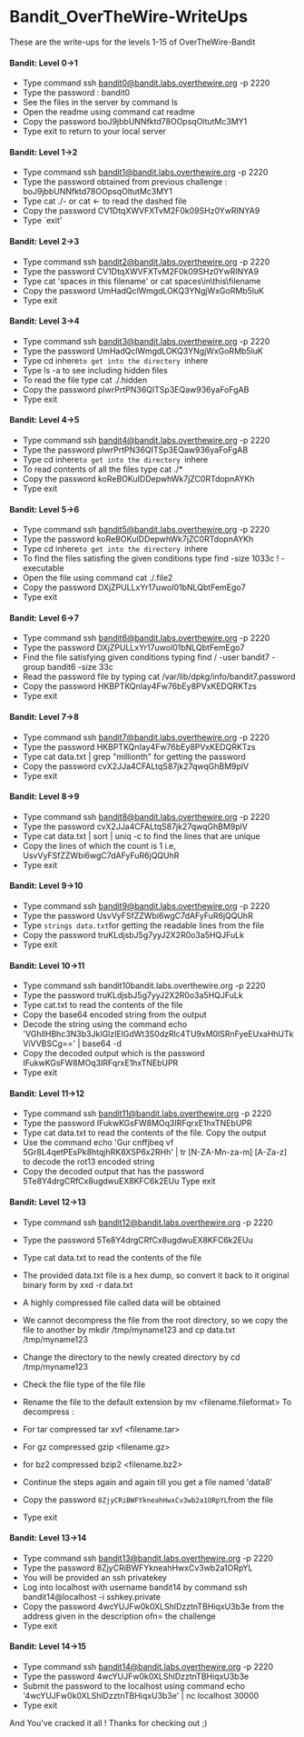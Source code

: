 # Bandit_OverTheWire-WriteUps

These are the write-ups for the levels 1-15 of OverTheWire-Bandit


#### Bandit: Level 0->1

- Type command ssh bandit0@bandit.labs.overthewire.org -p 2220
- Type the password : bandit0
- See the files in the server by command ls
- Open the readme using command cat readme
- Copy the password boJ9jbbUNNfktd78OOpsqOltutMc3MY1
- Type exit to return to your local server

#### Bandit: Level 1->2
- Type command ssh bandit1@bandit.labs.overthewire.org -p 2220
- Type the password obtained from previous challenge : boJ9jbbUNNfktd78OOpsqOltutMc3MY1
- Type cat ./- or cat <- to read the dashed file
- Copy the password CV1DtqXWVFXTvM2F0k09SHz0YwRINYA9
- Type `exit'

#### Bandit: Level 2->3
- Type command ssh bandit2@bandit.labs.overthewire.org -p 2220
- Type the password CV1DtqXWVFXTvM2F0k09SHz0YwRINYA9
- Type cat 'spaces in this filename' or cat spaces\in\this\filename
- Copy the password UmHadQclWmgdLOKQ3YNgjWxGoRMb5luK
- Type exit

#### Bandit: Level 3->4
- Type command ssh bandit3@bandit.labs.overthewire.org -p 2220
- Type the password UmHadQclWmgdLOKQ3YNgjWxGoRMb5luK
- Type cd inhere`to get into the directory `inhere
- Type ls -a to see including hidden files
- To read the file type cat ./.hidden
- Copy the password pIwrPrtPN36QITSp3EQaw936yaFoFgAB
- Type exit

#### Bandit: Level 4->5
- Type command ssh bandit4@bandit.labs.overthewire.org -p 2220
- Type the password pIwrPrtPN36QITSp3EQaw936yaFoFgAB
- Type cd inhere`to get into the directory `inhere
- To read contents of all the files type cat ./*
- Copy the password koReBOKuIDDepwhWk7jZC0RTdopnAYKh
- Type exit

#### Bandit: Level 5->6
- Type command ssh bandit5@bandit.labs.overthewire.org -p 2220
- Type the password koReBOKuIDDepwhWk7jZC0RTdopnAYKh
- Type cd inhere`to get into the directory `inhere
- To find the files satisfing the given conditions type find -size 1033c ! -executable
- Open the file using command cat ./.file2
- Copy the password DXjZPULLxYr17uwoI01bNLQbtFemEgo7
- Type exit

#### Bandit: Level 6->7
- Type command ssh bandit6@bandit.labs.overthewire.org -p 2220
- Type the password DXjZPULLxYr17uwoI01bNLQbtFemEgo7
- Find the file satisfying given conditions typing find / -user bandit7 -group bandit6 -size 33c
- Read the password file by typing cat /var/lib/dpkg/info/bandit7.password
- Copy the password HKBPTKQnIay4Fw76bEy8PVxKEDQRKTzs
- Type exit

#### Bandit: Level 7->8
- Type command ssh bandit7@bandit.labs.overthewire.org -p 2220
- Type the password HKBPTKQnIay4Fw76bEy8PVxKEDQRKTzs
- Type cat data.txt | grep "millionth" for getting the password
- Copy the password cvX2JJa4CFALtqS87jk27qwqGhBM9plV
- Type exit

#### Bandit: Level 8->9
- Type command ssh bandit8@bandit.labs.overthewire.org -p 2220
- Type the password cvX2JJa4CFALtqS87jk27qwqGhBM9plV
- Type cat data.txt | sort | uniq -c to find the lines that are unique
- Copy the lines of which the count is 1 i.e, UsvVyFSfZZWbi6wgC7dAFyFuR6jQQUhR
- Type exit

#### Bandit: Level 9->10
- Type command ssh bandit9@bandit.labs.overthewire.org -p 2220
- Type the password UsvVyFSfZZWbi6wgC7dAFyFuR6jQQUhR
- Type `strings data.txt`for getting the readable lines from the file
- Copy the password truKLdjsbJ5g7yyJ2X2R0o3a5HQJFuLk
- Type exit

#### Bandit: Level 10->11
- Type command ssh bandit10bandit.labs.overthewire.org -p 2220
- Type the password truKLdjsbJ5g7yyJ2X2R0o3a5HQJFuLk
- Type cat.txt to read the contents of the file
- Copy the base64 encoded string from the output
- Decode the string using the command echo 'VGhlIHBhc3N3b3JkIGlzIElGdWt3S0dzRlc4TU9xM0lSRnFyeEUxaHhUTkViVVBSCg==' | base64 -d
- Copy the decoded output which is the password IFukwKGsFW8MOq3IRFqrxE1hxTNEbUPR
- Type exit

#### Bandit: Level 11->12
- Type command ssh bandit11@bandit.labs.overthewire.org -p 2220
- Type the password IFukwKGsFW8MOq3IRFqrxE1hxTNEbUPR
- Type cat data.txt to read the contents of the file. Copy the output
- Use the command echo 'Gur cnffjbeq vf 5Gr8L4qetPEsPk8htqjhRK8XSP6x2RHh' | tr [N-ZA-Mn-za-m] [A-Za-z] to decode the rot13 encoded string
- Copy the decoded output that has the password 5Te8Y4drgCRfCx8ugdwuEX8KFC6k2EUu
Type exit

#### Bandit: Level 12->13
- Type command ssh bandit12@bandit.labs.overthewire.org -p 2220
- Type the password 5Te8Y4drgCRfCx8ugdwuEX8KFC6k2EUu
- Type cat data.txt to read the contents of the file
- The provided data.txt file is a hex dump, so convert it back to it original binary form by xxd -r data.txt
- A highly compressed file called data will be obtained
- We cannot decompress the file from the root directory, so we copy the file to another by mkdir /tmp/myname123  and cp data.txt /tmp/myname123
- Change the directory to the newly created directory by cd /tmp/myname123
- Check the file type of the file file <filename>
- Rename the file to the default extension by mv <filename> <filename.fileformat>
To decompress :
- For tar compressed tar xvf <filename.tar>
- For gz compressed gzip <filename.gz>
- for bz2 compressed bzip2 <filename.bz2>

- Continue the steps again and again till you get a file named 'data8'
- Copy the password `8ZjyCRiBWFYkneahHwxCv3wb2a1ORpYL`from the file
- Type exit

#### Bandit: Level 13->14
- Type command ssh bandit13@bandit.labs.overthewire.org -p 2220
- Type the password 8ZjyCRiBWFYkneahHwxCv3wb2a1ORpYL
- You will be provided an ssh privatekey
- Log into localhost with username bandit14 by command ssh bandit14@localhost -i sshkey.private
- Copy the password 4wcYUJFw0k0XLShlDzztnTBHiqxU3b3e from the address given in the description ofn= the challenge
- Type exit

#### Bandit: Level 14->15
- Type command ssh bandit14@bandit.labs.overthewire.org -p 2220
- Type the password 4wcYUJFw0k0XLShlDzztnTBHiqxU3b3e
- Submit the password to the localhost using command echo '4wcYUJFw0k0XLShlDzztnTBHiqxU3b3e' | nc localhost 30000
- Type exit


And You've cracked it all ! Thanks for checking out ;)
